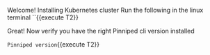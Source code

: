 Welcome!
Installing Kubernetes cluster
Run the following in the linux terminal
``{{execute T2}}

Great! Now verify you have the right Pinniped cli version installed

`Pinniped version`{{execute T2}}

